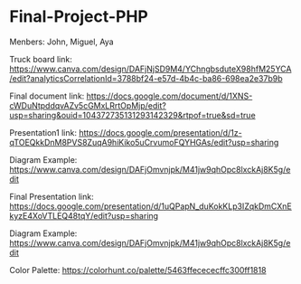 # Final-Project-PHP

Menbers: John, Miguel, Aya

Truck board link:
https://www.canva.com/design/DAFjNjSD9M4/YChngbsduteX98hfM25YCA/edit?analyticsCorrelationId=3788bf24-e57d-4b4c-ba86-698ea2e37b9b

Final document link:
https://docs.google.com/document/d/1XNS-cWDuNtpddqvAZv5cGMxLRrtOpMjp/edit?usp=sharing&ouid=104372735131293142329&rtpof=true&sd=true

Presentation1 link:
https://docs.google.com/presentation/d/1z-qTOEQkkDnM8PVS8ZuqA9hiKiko5uCrvumoFQYHGAs/edit?usp=sharing


Diagram Example: https://www.canva.com/design/DAFjOmvnjpk/M41jw9qhOpc8lxckAj8K5g/edit

Final Presentation link:
https://docs.google.com/presentation/d/1uQPapN_duKokKLp3IZqkDmCXnEkyzE4XoVTLEQ48tqY/edit?usp=sharing

Diagram Example: https://www.canva.com/design/DAFjOmvnjpk/M41jw9qhOpc8lxckAj8K5g/edit

Color Palette: https://colorhunt.co/palette/5463ffecececffc300ff1818

